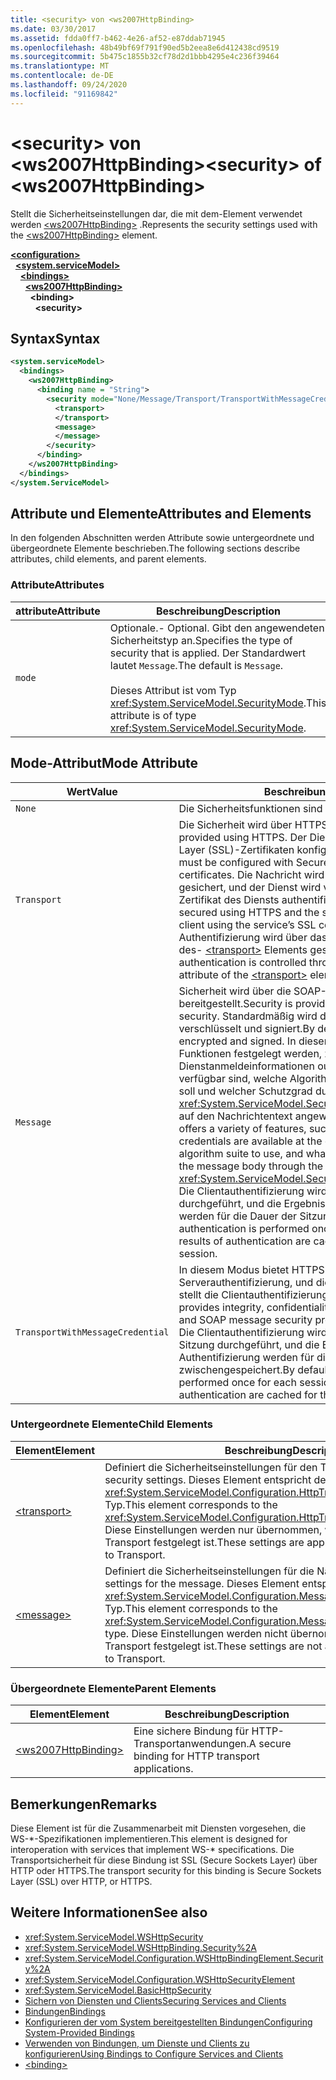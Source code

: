 ```yaml
---
title: <security> von <ws2007HttpBinding>
ms.date: 03/30/2017
ms.assetid: fdda0ff7-b462-4e26-af52-e87ddab71945
ms.openlocfilehash: 48b49bf69f791f90ed5b2eea8e6d412438cd9519
ms.sourcegitcommit: 5b475c1855b32cf78d2d1bbb4295e4c236f39464
ms.translationtype: MT
ms.contentlocale: de-DE
ms.lasthandoff: 09/24/2020
ms.locfileid: "91169842"
---
```

# <a name="security-of-ws2007httpbinding"></a><span data-ttu-id="7b95e-102">\<security> von \<ws2007HttpBinding></span><span class="sxs-lookup"><span data-stu-id="7b95e-102">\<security> of \<ws2007HttpBinding></span></span>

<span data-ttu-id="7b95e-103">Stellt die Sicherheitseinstellungen dar, die mit dem-Element verwendet werden [\<ws2007HttpBinding>](ws2007httpbinding.md) .</span><span class="sxs-lookup"><span data-stu-id="7b95e-103">Represents the security settings used with the [\<ws2007HttpBinding>](ws2007httpbinding.md) element.</span></span>  
  
[**\<configuration>**](../configuration-element.md)\
&nbsp;&nbsp;[**\<system.serviceModel>**](system-servicemodel.md)\
&nbsp;&nbsp;&nbsp;&nbsp;[**\<bindings>**](bindings.md)\
&nbsp;&nbsp;&nbsp;&nbsp;&nbsp;&nbsp;[**\<ws2007HttpBinding>**](ws2007httpbinding.md)\
&nbsp;&nbsp;&nbsp;&nbsp;&nbsp;&nbsp;&nbsp;&nbsp;**\<binding>**\
&nbsp;&nbsp;&nbsp;&nbsp;&nbsp;&nbsp;&nbsp;&nbsp;&nbsp;&nbsp;**\<security>**  
  
## <a name="syntax"></a><span data-ttu-id="7b95e-104">Syntax</span><span class="sxs-lookup"><span data-stu-id="7b95e-104">Syntax</span></span>  
  
```xml  
<system.serviceModel>
  <bindings>
    <ws2007HttpBinding>
      <binding name = "String">
        <security mode="None/Message/Transport/TransportWithMessageCredential">
          <transport>
          </transport>
          <message>
          </message>
        </security>
      </binding>
    </ws2007HttpBinding>
  </bindings>
</system.ServiceModel>
```  
  
## <a name="attributes-and-elements"></a><span data-ttu-id="7b95e-105">Attribute und Elemente</span><span class="sxs-lookup"><span data-stu-id="7b95e-105">Attributes and Elements</span></span>  

 <span data-ttu-id="7b95e-106">In den folgenden Abschnitten werden Attribute sowie untergeordnete und übergeordnete Elemente beschrieben.</span><span class="sxs-lookup"><span data-stu-id="7b95e-106">The following sections describe attributes, child elements, and parent elements.</span></span>  
  
### <a name="attributes"></a><span data-ttu-id="7b95e-107">Attribute</span><span class="sxs-lookup"><span data-stu-id="7b95e-107">Attributes</span></span>  
  
|<span data-ttu-id="7b95e-108">attribute</span><span class="sxs-lookup"><span data-stu-id="7b95e-108">Attribute</span></span>|<span data-ttu-id="7b95e-109">Beschreibung</span><span class="sxs-lookup"><span data-stu-id="7b95e-109">Description</span></span>|  
|---------------|-----------------|  
|`mode`|<span data-ttu-id="7b95e-110">Optionale.</span><span class="sxs-lookup"><span data-stu-id="7b95e-110">-   Optional.</span></span> <span data-ttu-id="7b95e-111">Gibt den angewendeten Sicherheitstyp an.</span><span class="sxs-lookup"><span data-stu-id="7b95e-111">Specifies the type of security that is applied.</span></span> <span data-ttu-id="7b95e-112">Der Standardwert lautet `Message`.</span><span class="sxs-lookup"><span data-stu-id="7b95e-112">The default is `Message`.</span></span><br /><br /> <span data-ttu-id="7b95e-113">Dieses Attribut ist vom Typ <xref:System.ServiceModel.SecurityMode>.</span><span class="sxs-lookup"><span data-stu-id="7b95e-113">This attribute is of type <xref:System.ServiceModel.SecurityMode>.</span></span>|  
  
## <a name="mode-attribute"></a><span data-ttu-id="7b95e-114">Mode-Attribut</span><span class="sxs-lookup"><span data-stu-id="7b95e-114">Mode Attribute</span></span>  
  
|<span data-ttu-id="7b95e-115">Wert</span><span class="sxs-lookup"><span data-stu-id="7b95e-115">Value</span></span>|<span data-ttu-id="7b95e-116">Beschreibung</span><span class="sxs-lookup"><span data-stu-id="7b95e-116">Description</span></span>|  
|-----------|-----------------|  
|`None`|<span data-ttu-id="7b95e-117">Die Sicherheitsfunktionen sind deaktiviert.</span><span class="sxs-lookup"><span data-stu-id="7b95e-117">Security is disabled.</span></span>|  
|`Transport`|<span data-ttu-id="7b95e-118">Die Sicherheit wird über HTTPS bereitgestellt.</span><span class="sxs-lookup"><span data-stu-id="7b95e-118">Security is provided using HTTPS.</span></span> <span data-ttu-id="7b95e-119">Der Dienst muss mit Secure Sockets Layer (SSL)-Zertifikaten konfiguriert werden.</span><span class="sxs-lookup"><span data-stu-id="7b95e-119">The service must be configured with Secure Sockets Layer (SSL) certificates.</span></span> <span data-ttu-id="7b95e-120">Die Nachricht wird vollständig über HTTPS gesichert, und der Dienst wird vom Client über das SSL-Zertifikat des Diensts authentifiziert.</span><span class="sxs-lookup"><span data-stu-id="7b95e-120">The message is entirely secured using HTTPS and the service is authenticated by the client using the service’s SSL certificate.</span></span> <span data-ttu-id="7b95e-121">Die Client Authentifizierung wird über das- `ClientCredentials` Attribut des- [\<transport>](transport-of-ws2007httpbinding.md) Elements gesteuert.</span><span class="sxs-lookup"><span data-stu-id="7b95e-121">The client authentication is controlled through the `ClientCredentials` attribute of the [\<transport>](transport-of-ws2007httpbinding.md) element.</span></span>|  
|`Message`|<span data-ttu-id="7b95e-122">Sicherheit wird über die SOAP-Nachrichtensicherheit bereitgestellt.</span><span class="sxs-lookup"><span data-stu-id="7b95e-122">Security is provided using SOAP message security.</span></span> <span data-ttu-id="7b95e-123">Standardmäßig wird der SOAP-Nachrichtentext verschlüsselt und signiert.</span><span class="sxs-lookup"><span data-stu-id="7b95e-123">By default, the SOAP body is encrypted and signed.</span></span> <span data-ttu-id="7b95e-124">In diesem Modus kann eine Reihe von Funktionen festgelegt werden, z.&#160;B., ob die Dienstanmeldeinformationen out-of-band auf dem Client verfügbar sind, welche Algorithmenfolge verwendet werden soll und welcher Schutzgrad durch die <xref:System.ServiceModel.Security.SecurityMessageProperty> auf den Nachrichtentext angewendet werden soll.</span><span class="sxs-lookup"><span data-stu-id="7b95e-124">This mode offers a variety of features, such as whether the service credentials are available at the client out of band, the algorithm suite to use, and what level of protection to apply to the message body through the <xref:System.ServiceModel.Security.SecurityMessageProperty>.</span></span> <span data-ttu-id="7b95e-125">Die Clientauthentifizierung wird einmal pro Sitzung durchgeführt, und die Ergebnisse der Authentifizierung werden für die Dauer der Sitzung zwischengespeichert.</span><span class="sxs-lookup"><span data-stu-id="7b95e-125">Client authentication is performed once for each session and the results of authentication are cached for the duration of the session.</span></span>|  
|`TransportWithMessageCredential`|<span data-ttu-id="7b95e-126">In diesem Modus bietet HTTPS Integrität, Vertraulichkeit und Serverauthentifizierung, und die SOAP-Nachrichtensicherheit stellt die Clientauthentifizierung sicher.</span><span class="sxs-lookup"><span data-stu-id="7b95e-126">In this mode, HTTPS provides integrity, confidentiality, and server authentication, and SOAP message security provides client authentication.</span></span> <span data-ttu-id="7b95e-127">Die Clientauthentifizierung wird standardmäßig einmal pro Sitzung durchgeführt, und die Ergebnisse der Authentifizierung werden für die Dauer der Sitzung zwischengespeichert.</span><span class="sxs-lookup"><span data-stu-id="7b95e-127">By default, client authentication is performed once for each session and the results of authentication are cached for the duration of the session.</span></span>|  
  
### <a name="child-elements"></a><span data-ttu-id="7b95e-128">Untergeordnete Elemente</span><span class="sxs-lookup"><span data-stu-id="7b95e-128">Child Elements</span></span>  
  
|<span data-ttu-id="7b95e-129">Element</span><span class="sxs-lookup"><span data-stu-id="7b95e-129">Element</span></span>|<span data-ttu-id="7b95e-130">Beschreibung</span><span class="sxs-lookup"><span data-stu-id="7b95e-130">Description</span></span>|  
|-------------|-----------------|  
|[\<transport>](transport-of-ws2007httpbinding.md)|<span data-ttu-id="7b95e-131">Definiert die Sicherheitseinstellungen für den Transport.</span><span class="sxs-lookup"><span data-stu-id="7b95e-131">Defines the transport security settings.</span></span> <span data-ttu-id="7b95e-132">Dieses Element entspricht dem <xref:System.ServiceModel.Configuration.HttpTransportSecurityElement>-Typ.</span><span class="sxs-lookup"><span data-stu-id="7b95e-132">This element corresponds to the <xref:System.ServiceModel.Configuration.HttpTransportSecurityElement> type.</span></span> <span data-ttu-id="7b95e-133">Diese Einstellungen werden nur übernommen, wenn der Modus auf Transport festgelegt ist.</span><span class="sxs-lookup"><span data-stu-id="7b95e-133">These settings are applied only when the mode is set to Transport.</span></span>|  
|[\<message>](message-of-ws2007httpbinding.md)|<span data-ttu-id="7b95e-134">Definiert die Sicherheitseinstellungen für die Nachricht.</span><span class="sxs-lookup"><span data-stu-id="7b95e-134">Defines the security settings for the message.</span></span> <span data-ttu-id="7b95e-135">Dieses Element entspricht dem <xref:System.ServiceModel.Configuration.MessageSecurityOverHttpElement>-Typ.</span><span class="sxs-lookup"><span data-stu-id="7b95e-135">This element corresponds to the <xref:System.ServiceModel.Configuration.MessageSecurityOverHttpElement> type.</span></span> <span data-ttu-id="7b95e-136">Diese Einstellungen werden nicht übernommen, wenn der Modus auf Transport festgelegt ist.</span><span class="sxs-lookup"><span data-stu-id="7b95e-136">These settings are not applied when the mode is set to Transport.</span></span>|  
  
### <a name="parent-elements"></a><span data-ttu-id="7b95e-137">Übergeordnete Elemente</span><span class="sxs-lookup"><span data-stu-id="7b95e-137">Parent Elements</span></span>  
  
|<span data-ttu-id="7b95e-138">Element</span><span class="sxs-lookup"><span data-stu-id="7b95e-138">Element</span></span>|<span data-ttu-id="7b95e-139">Beschreibung</span><span class="sxs-lookup"><span data-stu-id="7b95e-139">Description</span></span>|  
|-------------|-----------------|  
|[\<ws2007HttpBinding>](ws2007httpbinding.md)|<span data-ttu-id="7b95e-140">Eine sichere Bindung für HTTP-Transportanwendungen.</span><span class="sxs-lookup"><span data-stu-id="7b95e-140">A secure binding for HTTP transport applications.</span></span>|  
  
## <a name="remarks"></a><span data-ttu-id="7b95e-141">Bemerkungen</span><span class="sxs-lookup"><span data-stu-id="7b95e-141">Remarks</span></span>  

 <span data-ttu-id="7b95e-142">Diese Element ist für die Zusammenarbeit mit Diensten vorgesehen, die WS-\*-Spezifikationen implementieren.</span><span class="sxs-lookup"><span data-stu-id="7b95e-142">This element is designed for interoperation with services that implement WS-\* specifications.</span></span> <span data-ttu-id="7b95e-143">Die Transportsicherheit für diese Bindung ist SSL (Secure Sockets Layer) über HTTP oder HTTPS.</span><span class="sxs-lookup"><span data-stu-id="7b95e-143">The transport security for this binding is Secure Sockets Layer (SSL) over HTTP, or HTTPS.</span></span>  
  
## <a name="see-also"></a><span data-ttu-id="7b95e-144">Weitere Informationen</span><span class="sxs-lookup"><span data-stu-id="7b95e-144">See also</span></span>

- <xref:System.ServiceModel.WSHttpSecurity>
- <xref:System.ServiceModel.WSHttpBinding.Security%2A>
- <xref:System.ServiceModel.Configuration.WSHttpBindingElement.Security%2A>
- <xref:System.ServiceModel.Configuration.WSHttpSecurityElement>
- <xref:System.ServiceModel.BasicHttpSecurity>
- [<span data-ttu-id="7b95e-145">Sichern von Diensten und Clients</span><span class="sxs-lookup"><span data-stu-id="7b95e-145">Securing Services and Clients</span></span>](../../../wcf/feature-details/securing-services-and-clients.md)
- [<span data-ttu-id="7b95e-146">Bindungen</span><span class="sxs-lookup"><span data-stu-id="7b95e-146">Bindings</span></span>](../../../wcf/bindings.md)
- [<span data-ttu-id="7b95e-147">Konfigurieren der vom System bereitgestellten Bindungen</span><span class="sxs-lookup"><span data-stu-id="7b95e-147">Configuring System-Provided Bindings</span></span>](../../../wcf/feature-details/configuring-system-provided-bindings.md)
- [<span data-ttu-id="7b95e-148">Verwenden von Bindungen, um Dienste und Clients zu konfigurieren</span><span class="sxs-lookup"><span data-stu-id="7b95e-148">Using Bindings to Configure Services and Clients</span></span>](../../../wcf/using-bindings-to-configure-services-and-clients.md)
- [\<binding>](bindings.md)
